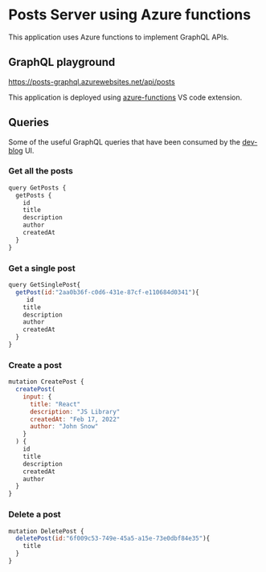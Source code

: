 # Posts Server using Azure functions

This application uses Azure functions to implement GraphQL APIs.

## GraphQL playground

https://posts-graphql.azurewebsites.net/api/posts

This application is deployed using [azure-functions](https://marketplace.visualstudio.com/items?itemName=ms-azuretools.vscode-azurefunctions) VS code extension.

## Queries

Some of the useful GraphQL queries that have been consumed by the [dev-blog]() UI.

### Get all the posts

```js
query GetPosts {
  getPosts {
    id
    title
    description
    author
    createdAt
  }
}
```

### Get a single post

```js
query GetSinglePost{
  getPost(id:"2aa0b36f-c0d6-431e-87cf-e110684d0341"){
     id
    title
    description
    author
    createdAt
  }
}
```

### Create a post

```js
mutation CreatePost {
  createPost(
    input: {
      title: "React"
      description: "JS Library"
      createdAt: "Feb 17, 2022"
      author: "John Snow"
    }
  ) {
    id
    title
    description
    createdAt
    author
  }
}
```

### Delete a post

```js
mutation DeletePost {
  deletePost(id:"6f009c53-749e-45a5-a15e-73e0dbf84e35"){
    title
  }
}
```
